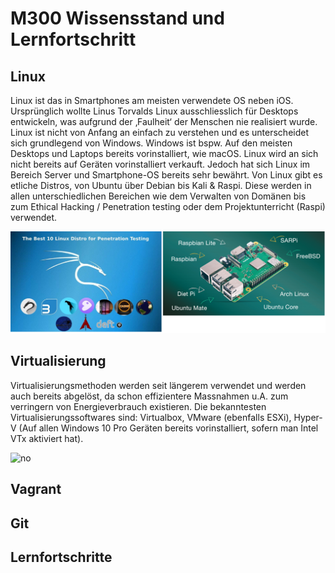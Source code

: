 # M300 Wissensstand und Lernfortschritt

## Linux
Linux ist das in Smartphones am meisten verwendete OS neben iOS. Ursprünglich wollte Linus Torvalds Linux ausschliesslich für Desktops entwickeln, was aufgrund der ‚Faulheit‘ der Menschen nie realisiert wurde. Linux ist nicht von Anfang an einfach zu verstehen und es unterscheidet sich grundlegend von Windows. Windows ist bspw. Auf den meisten Desktops und Laptops bereits vorinstalliert, wie macOS. Linux wird an sich nicht bereits auf Geräten vorinstalliert verkauft. Jedoch hat sich Linux im Bereich Server und Smartphone-OS bereits sehr bewährt. Von Linux gibt es etliche Distros, von Ubuntu über Debian bis Kali & Raspi. Diese werden in allen unterschiedlichen Bereichen wie dem Verwalten von Domänen bis zum Ethical Hacking / Penetration testing oder dem Projektunterricht (Raspi) verwendet.

![no](https://github.com/dorian1142/M300.3/blob/master/Linux.PNG)

## Virtualisierung
Virtualisierungsmethoden werden seit längerem verwendet und werden auch bereits abgelöst, da schon effizientere Massnahmen u.A. zum verringern von Energieverbrauch existieren. Die bekanntesten Virtualisierungssoftwares sind: Virtualbox, VMware (ebenfalls ESXi), Hyper-V (Auf allen Windows 10 Pro Geräten bereits vorinstalliert, sofern man Intel VTx aktiviert hat). 

![no](http://url/to/img.png)
## Vagrant

## Git

## Lernfortschritte
